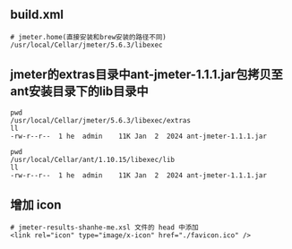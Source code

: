 ## build.xml
```shell
# jmeter.home(直接安装和brew安装的路径不同)
/usr/local/Cellar/jmeter/5.6.3/libexec
```

## jmeter的extras目录中ant-jmeter-1.1.1.jar包拷贝至ant安装目录下的lib目录中
```shell
pwd
/usr/local/Cellar/jmeter/5.6.3/libexec/extras
ll
-rw-r--r--  1 he  admin    11K Jan  2  2024 ant-jmeter-1.1.1.jar
```
```shell
pwd
/usr/local/Cellar/ant/1.10.15/libexec/lib
ll
-rw-r--r--  1 he  admin    11K Jan  2  2024 ant-jmeter-1.1.1.jar
```

## 增加 icon
```shell
# jmeter-results-shanhe-me.xsl 文件的 head 中添加
<link rel="icon" type="image/x-icon" href="./favicon.ico" />
```